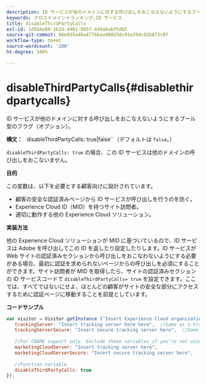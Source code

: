 ```yaml
---
description: ID サービスが他のドメインに対する呼び出しをおこなえないようにするブール型のフラグ（オプション）。
keywords: クロスドメイントラッキング;ID サービス
title: disableThirdPartyCalls
exl-id: 1d5b4e80-1b2d-4401-9057-449a6abf5db5
source-git-commit: 06e935a4ba4776baa900d3dc91e294c92b873c0f
workflow-type: tm+mt
source-wordcount: '200'
ht-degree: 100%

---
```


# disableThirdPartyCalls{#disablethirdpartycalls}

ID サービスが他のドメインに対する呼び出しをおこなえないようにするブール型のフラグ（オプション）。

**構文：** ` `disableThirdPartyCalls: true|false``（デフォルトは `false`。）

`disableThirdPartyCalls: true` の場合、この ID サービスは他のドメインの呼び出しをおこないません。

**目的**

この変数は、以下を必要とする顧客向けに設計されています。

* 顧客の安全な認証済みページから ID サービスが呼び出しを行うのを防ぐ。
* Experience Cloud ID（MID）を持つサイト訪問者。
* 適切に動作する他の Experience Cloud ソリューション。

**実装方法**

他の Experience Cloud ソリューションが MID に基づいているので、ID サービスは Adobe を呼び出してこの ID を返したり設定したりします。ID サービスが Web サイトの認証済みセクションから呼び出しをおこなわないようにする必要がある場合、最初に認証を求められないページからの呼び出しを必須にすることができます。サイト訪問者が MID を取得したら、サイトの認証済みセクションの ID サービスコードで `disableThirdPartyCalls= true` を設定できます。ここでは、すべてではないにせよ、ほとんどの顧客がサイトの安全な部分にアクセスするために認証ページに移動することを前提としています。

**コードサンプル**

```js
var visitor = Visitor.getInstance ("Insert Experience Cloud organization ID here",{ 
   trackingServer: "Insert tracking server here here",  //Same as s.trackingServer 
   trackingServerSecure: "Insert secure tracking server here",  //Same as s.trackingServerSecure 
 
   //For CNAME support only. Exclude these variables if you're not using CNAME 
   marketingCloudServer: "Insert tracking server here", 
   marketingCloudServerSecure: "Insert secure tracking server here", 
 
   //Function variable 
   disableThirdPartyCalls: true 
}); 
```

